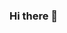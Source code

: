 ### Hi there 👋

<!--
**JuhuaZhang/JuhuaZhang** is a ✨ _special_ ✨ repository because its `README.md` (this file) appears on your GitHub profile.

Here are some ideas to get you started:

- 🔭 I’m currently struggling on finishing homework.
- 🌱 I’m currently learning surviving.
- 📫 How to reach me: Davividzjh@gmail.com
-->
